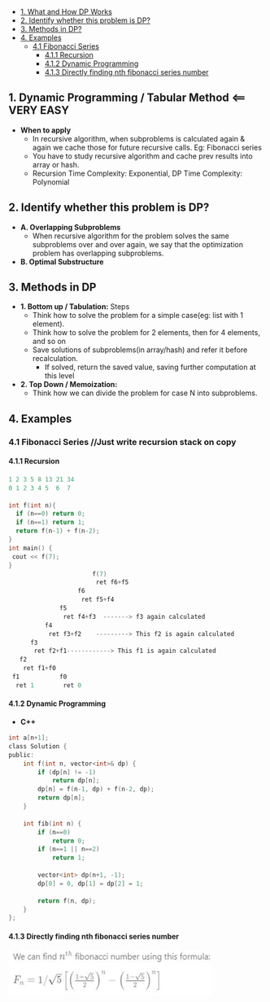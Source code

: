 - [1. What and How DP Works](#when)
- [2. Identify whether this problem is DP?](#identify)
- [3. Methods in DP?](#methods)
- [4. Examples](#examples)
  - [4.1 Fibonacci Series](#fibonacci)
    - [4.1.1 Recursion](#recur)
    - [4.1.2 Dynamic Programming](#dp)
    - [4.1.3 Directly finding nth fibonacci series number](direct)



<a name="when"></a>
## 1. Dynamic Programming / Tabular Method  <== VERY EASY
- **When to apply**
  - In recursive algorithm, when subproblems is calculated again & again we cache those for future recursive calls. Eg: Fibonacci series
  - You have to study recursive algorithm and cache prev results into array or hash.
  - Recursion Time Complexity: Exponential, DP Time Complexity: Polynomial

<a name="identify"></a>
## 2. Identify whether this problem is DP?
- **A. Overlapping Subproblems**
  - When recursive algorithm for the problem solves the same subproblems over and over again, we say that the optimization problem has overlapping subproblems.
- **B. Optimal Substructure**

<a name="methods"></a>
## 3. Methods in DP
- __1. Bottom up / Tabulation:__ Steps
  - Think how to solve the problem for a simple case(eg: list with 1 element). 
  - Think how to solve the problem for 2 elements, then for 4 elements, and so on
  - Save solutions of subproblems(in array/hash) and refer it before recalculation.
    - If solved, return the saved value, saving further computation at this level
- __2. Top Down / Memoization:__
  - Think how we can divide the problem for case N into subproblems. 

<a name="examples"></a>
## 4. Examples
<a name="fibonacci"></a>
### 4.1 Fibonacci Series //Just write recursion stack on copy
<a name="recur"></a>
#### 4.1.1 Recursion
```c
1 2 3 5 8 13 21 34
0 1 2 3 4 5  6  7

int f(int n){
  if (n==0) return 0;
  if (n==1) return 1;
  return f(n-1) + f(n-2);
}
int main() {
 cout << f(7);
}
                       f(7)
                        ret f6+f5
                   f6
                    ret f5+f4
              f5
               ret f4+f3  -------> f3 again calculated
          f4
           ret f3+f2    ---------> This f2 is again calculated
      f3
       ret f2+f1------------> This f1 is again calculated
   f2
    ret f1+f0
 f1           f0
  ret 1        ret 0
```
<a name="dp"></a>
#### 4.1.2 Dynamic Programming
- **C++**
```c
int a[n+1];
class Solution {
public:
    int f(int n, vector<int>& dp) {
        if (dp[n] != -1)
            return dp[n];
        dp[n] = f(n-1, dp) + f(n-2, dp);
        return dp[n];        
    }
    
    int fib(int n) {
        if (n==0)
            return 0;
        if (n==1 || n==2)
            return 1;
        
        vector<int> dp(n+1, -1);
        dp[0] = 0, dp[1] = dp[2] = 1;
        
        return f(n, dp);    
    }
};
```
<a name=direct></a>
#### 4.1.3 Directly finding nth fibonacci series number
<img src=nth-fibonacci.JPG width=400/>
